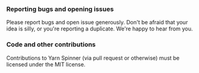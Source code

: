 ### Reporting bugs and opening issues

Please report bugs and open issue generously. Don't be afraid that your idea is silly, or you're reporting a duplicate. We're happy to hear from you.

### Code and other contributions

Contributions to Yarn Spinner (via pull request or otherwise) must be licensed under the MIT license.